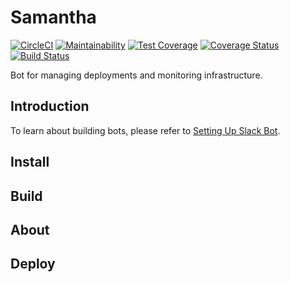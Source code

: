 # Samantha


[![CircleCI](https://circleci.com/gh/rajatguptarg/samantha.svg?style=svg)](https://circleci.com/gh/rajatguptarg/samantha)
[![Maintainability](https://api.codeclimate.com/v1/badges/ea81caf4826ebdc015f8/maintainability)](https://codeclimate.com/github/rajatguptarg/samantha/maintainability)
[![Test Coverage](https://api.codeclimate.com/v1/badges/ea81caf4826ebdc015f8/test_coverage)](https://codeclimate.com/github/rajatguptarg/samantha/test_coverage)
[![Coverage Status](https://coveralls.io/repos/github/rajatguptarg/samantha/badge.svg?branch=master)](https://coveralls.io/github/rajatguptarg/samantha?branch=master)
[![Build Status](https://travis-ci.org/rajatguptarg/samantha.svg?branch=master)](https://travis-ci.org/rajatguptarg/samantha)

Bot for managing deployments and monitoring infrastructure.


## Introduction

To learn about building bots, please refer to [Setting Up Slack Bot](/docs/tutorial/README.md).


## Install


## Build


## About


## Deploy

